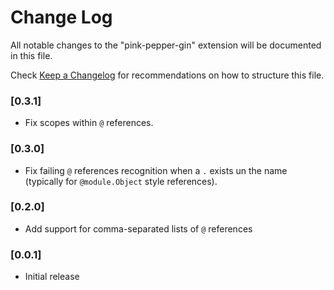 # Change Log

All notable changes to the "pink-pepper-gin" extension will be documented in this file.

Check [Keep a Changelog](http://keepachangelog.com/) for recommendations on how to structure this file.


### [0.3.1]

- Fix scopes within `@` references.

### [0.3.0]

- Fix failing `@` references recognition when a `.` exists un the name
(typically for `@module.Object` style references).

### [0.2.0]

- Add support for comma-separated lists of `@` references

### [0.0.1]

- Initial release